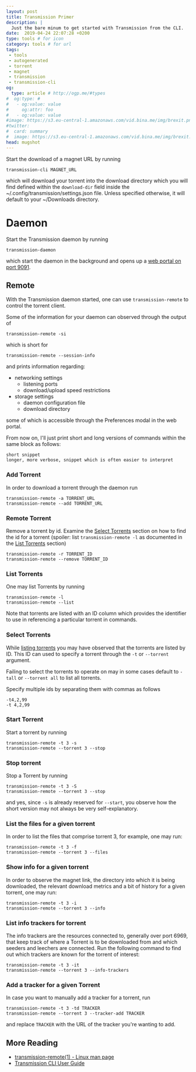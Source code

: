 ```yaml
---
layout: post
title: Transmission Primer
description: |
  Just the bare minum to get started with Transmission from the CLI.
date:  2019-04-24 22:07:28 +0200
type: tools # for icon
category: tools # for url
tags:
 - tools
 - autogenerated
 - torrent
 - magnet
 - transmission
 - transmission-cli
og:
  type: article # http://ogp.me/#types
#  og:type: # 
#   - og:value: value
#     og:attr: foo
#   - og:value: value
#image: https://s3.eu-central-1.amazonaws.com/vid.bina.me/img/brexit.png
#twitter:
#  card: summary
#  image: https://s3.eu-central-1.amazonaws.com/vid.bina.me/img/brexit.png
head: mugshot
---
```

Start the download of a magnet URL by running

```
transmission-cli MAGNET_URL
```

which will download your torrent into the download directory which you will
find defined within the `download-dir` field inside the
~/.config/transmission/settings.json file. Unless specified otherwise, it will
default to your ~/Downloads directory.

# Daemon

Start the Transmission daemon by running

```
transmission-daemon
```

which start the daemon in the background and opens up a [web portal on port
9091](http://localhost:9091).

## Remote

With the Transmission daemon started, one can use `transmission-remote` to
control the torrent client.

Some of the information for your daemon can observed through the output of

```
transmission-remote -si
```

which is short for

```
transmission-remote --session-info
```

and prints information regarding:
 - networking settings
   - listening ports
   - download/upload speed restrictions
 - storage settings
   - daemon configuration file
   - download directory

some of which is accessible through the Preferences modal in the web portal.

From now on, I'll just print short and long versions of commands within the
same block as follows:

```
short snippet
longer, more verbose, snippet which is often easier to interpret
```

### Add Torrent

In order to download a torrent through the daemon run

```
transmission-remote -a TORRENT_URL
transmission-remote --add TORRENT_URL
```

### Remote Torrent

Remove a torrent by id. Examine the [Select Torrents](#select-torrents) section
on how to find the id for a torrent (spoiler: list `transmission-remote -l` as
documented in the [List Torrents](#list-torrents) section)

```
transmission-remote -r TORRENT_ID
transmission-remote --remove TORRENT_ID
```

### List Torrents

One may list Torrents by running

```
transmission-remote -l
transmission-remote --list
```

<div class="element note">
Note that torrents are listed with an ID column which provides the identifier
to use in referencing a particular torrent in commands.
</div>

### Select Torrents

While [listing torrents](#list-torrents) you may have observed that the
torrents are listed by ID. This ID can used to specify a torrent through the
`-t` or `--torrent` argument.

Failing to select the torrents to operate on may in some cases default to
`-tall` or `--torrent all` to list all torrents.

Specify multiple ids by separating them with commas as follows

```
-t4,2,99
-t 4,2,99
```

### Start Torrent

Start a torrent by running

```
transmission-remote -t 3 -s
transmission-remote --torrent 3 --stop
```

### Stop torrent

Stop a Torrent by running

```
transmission-remote -t 3 -S
transmission-remote --torrent 3 --stop
```

and yes, since `-s` is already reserved for `--start`, you observe how the
short version may not always be very self-explanatory.

### List the files for a given torrent

In order to list the files that comprise torrent 3, for example, one may run:

```
transmission-remote -t 3 -f
transmission-remote --torrent 3 --files
```

### Show info for a given torrent

In order to observe the magnet link, the directory into which it is being
downloaded, the relevant download metrics and a bit of history for a given
torrent, one may run:

```
transmission-remote -t 3 -i
transmission-remote --torrent 3 --info
```

### List info trackers for torrent

The info trackers are the resources connected to, generally over port 6969,
that keep track of where a Torrent is to be downloaded from and which seeders
and leechers are connected. Run the following command to find out which
trackers are known for the torrent of interest:

```
transmission-remote -t 3 -it
transmission-remote --torrent 3 --info-trackers
```

### Add a tracker for a given Torrent

In case you want to manually add a tracker for a torrent, run

```
transmission-remote -t 3 -td TRACKER
transmission-remote --torrent 3 --tracker-add TRACKER
```

and replace `TRACKER` with the URL of the tracker you're wanting to add.

## More Reading

 - [transmission-remote(1) - Linux man page][man-page]
 - [Transmission CLI User Guide][transmission-cli-ck]

[man-page]: https://linux.die.net/man/1/transmission-remote
[transmission-cli-ck]: https://cli-ck.io/transmission-cli-user-guide/
